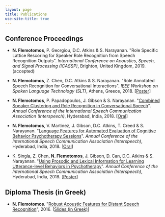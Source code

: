 ```yaml
---
layout: page
title: Publications
use-site-title: true
---
```


## Conference Proceedings

* __N. Flemotomos__, P. Georgiou, D.C. Atkins & S. Narayanan. "Role Specific Lattice Rescoring for Speaker Role Recognition from Speech Recognition Outputs". *International Conference on Acoustics, Speech, and Signal Processing (ICASSP)*, Brighton, United Kingdom, 2019. (accepted)

* __N. Flemotomos__, Z. Chen, D.C. Atkins & S. Narayanan. "Role Annotated Speech Recognition for Conversational Interactions". *IEEE Workshop on Spoken Language Technology (SLT)*, Athens, Greece, 2018.
[[Poster](/work/presentations/2018_SLT_RASR_poster.pdf)]

* __N. Flemotomos__, P. Papadopoulos, J. Gibson & S. Narayanan. "[Combined Speaker Clustering and Role Recognition in Conversational Speech](http://dx.doi.org/10.21437/Interspeech.2018-1654)". *Annual Conference of the International Speech Communication Association (Interspeech)*, Hyderabad, India, 2018.
[[Oral](/work/presentations/2018_IS_SpeakerClustering_pres.pdf)]

* __N. Flemotomos__, V. Martinez, J. Gibson, D.C. Atkins, T. Creed & S. Narayanan. "[Language Features for Automated Evaluation of Cognitive Behavior Psychotherapy Sessions](http://dx.doi.org/10.21437/Interspeech.2018-1518)". *Annual Conference of the International Speech Communication Association (Interspeech)*, Hyderabad, India, 2018.
[[Oral](/work/presentations/2018_IS_CBT_lang_features_pres.pdf)]

* K. Singla, Z. Chen, __N. Flemotomos__, J. Gibson, D. Can, D.C. Atkins & S. Narayanan. "[Using Prosodic and Lexical Information for Learning Utterance-level Behaviors in Psychotherapy](http://dx.doi.org/10.21437/Interspeech.2018-2551)". *Annual Conference of the International Speech Communication Association (Interspeech)*, Hyderabad, India, 2018.
[[Poster](/work/presentations/2018_IS_multimodal_MISC_poster.pdf)]

## Diploma Thesis (in Greek)

* __N. Flemotomos__. "[Robust Acoustic Features for Distant Speech Recognition](http://dspace.lib.ntua.gr/handle/123456789/42749?locale-attribute=en)", 2016.
[[Slides (in Greek)](/work/presentations/2016_NTUA_thesis_pres.pdf)]
